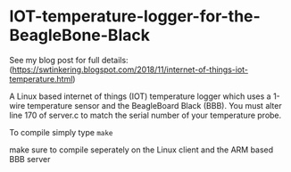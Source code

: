 # IOT-temperature-logger-for-the-BeagleBone-Black

See my blog post for full details: (https://swtinkering.blogspot.com/2018/11/internet-of-things-iot-temperature.html)

A Linux based internet of things (IOT) temperature logger which uses a 1-wire temperature sensor and the BeagleBoard Black (BBB).
You must alter line 170 of server.c to match the serial number of your temperature probe.

To compile simply type
`make`

make sure to compile seperately on the Linux client and the ARM based BBB server


